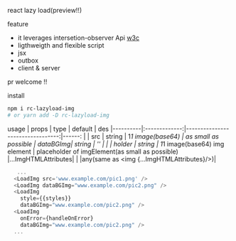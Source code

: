 react lazy load(preview!!)

feature

 * it leverages intersetion-observer Api  [w3c](https://github.com/w3c/IntersectionObserver)
 * ligthweigth and flexible script 
 * jsx 
 * outbox
 * client & server 

pr welcome !!

install 

```sh
npm i rc-lazyload-img
# or yarn add -D rc-lazyload-img

```

usage 
| props    |      type     |  default                         | des
|----------|:-------------:|---------------------------------:|------: |
| src      |    string     |   1*1 image(base64)              | as small as possible
| dataBGImg|    string     |  '' |                            |
| holder   |    string     |   1*1 image(base64) img element  | placeholder of imgElement(as small as possible)
|...ImgHTMLAttributes|      |                                 |any(same as <img {...ImgHTMLAttributes}/>)|



```js
   ...
  <LoadImg src='www.example.com/pic1.png' />
  <LoadImg dataBGImg="www.example.com/pic2.png" />
  <LoadImg 
    style={{styles}}
    dataBGImg="www.example.com/pic2.png" />
  <LoadImg 
    onError={handleOnError}
    dataBGImg="www.example.com/pic2.png" />
  ...

```


